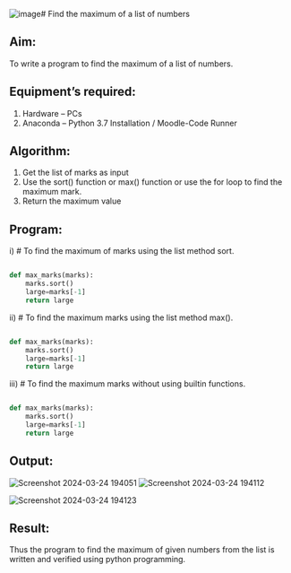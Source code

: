 ![image](https://github.com/rdxkeerthi/FindMaximum/assets/147473120/b9145708-7e71-42c4-b0fd-94970dd2f1ce)# Find the maximum of a list of numbers
## Aim:
To write a program to find the maximum of a list of numbers.
## Equipment’s required:
1.	Hardware – PCs
2.	Anaconda – Python 3.7 Installation / Moodle-Code Runner
## Algorithm:
1.	Get the list of marks as input
2.	Use the sort() function or max() function or use the for loop to find the maximum mark.
3.	Return the maximum value
## Program:

i)	# To find the maximum of marks using the list method sort.
```Python

def max_marks(marks):
    marks.sort()
    large=marks[-1]
    return large

```

ii)	# To find the maximum marks using the list method max().
```Python

def max_marks(marks):
    marks.sort()
    large=marks[-1]
    return large

```

iii) # To find the maximum marks without using builtin functions.
```Python

def max_marks(marks):
    marks.sort()
    large=marks[-1]
    return large

```



## Output:
![Screenshot 2024-03-24 194051](https://github.com/rdxkeerthi/FindMaximum/assets/147473120/6ae0dfd7-fa25-4e41-9800-cf0e4de7540a)
![Screenshot 2024-03-24 194112](https://github.com/rdxkeerthi/FindMaximum/assets/147473120/b279cb14-0007-40e4-bc76-55ebbdd342c5)

![Screenshot 2024-03-24 194123](https://github.com/rdxkeerthi/FindMaximum/assets/147473120/974601b3-aac8-4c2d-811b-29b8bac43d3d)


## Result:
Thus the program to find the maximum of given numbers from the list is written and verified using python programming.
